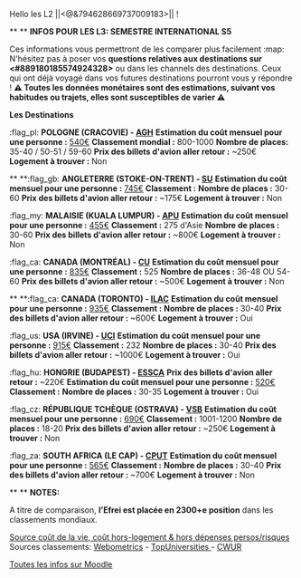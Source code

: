 Hello les L2 ||<@&794628669737009183>|| !

**
** **__INFOS POUR LES L3: SEMESTRE INTERNATIONAL S5__**

Ces informations vous permettront de les comparer plus facilement :map:
N'hésitez pas à poser vos **questions relatives aux destinations sur <#889180185574924328>** ou dans les channels des destinations. Ceux qui ont déjà voyagé dans vos futures destinations pourront vous y répondre !
**:warning: Toutes les données monétaires sont des estimations, suivant vos habitudes ou trajets, elles sont susceptibles de varier  :warning:**

 **Les Destinations**

:flag_pl:  **POLOGNE (CRACOVIE) - [AGH](https://www.agh.edu.pl/en)** 
__Estimation du coût mensuel pour une personne :__ [540€](https://www.numbeo.com/cost-of-living/in/Krakow-Cracow)
__Classement mondial :__ 800-1000
__Nombre de places:__ 35-40 / 50-51 / 59-60
__Prix des billets d'avion aller retour :__ ~250€
__Logement à trouver :__ Non


**
**:flag_gb:  **ANGLETERRE (STOKE-ON-TRENT) - [SU](https://www.staffs.ac.uk/)**
__Estimation du coût mensuel pour une personne :__ [745€](https://www.numbeo.com/cost-of-living/in/Stoke-On-Trent)
__Classement :__
__Nombre de places :__ 30-60
__Prix des billets d'avion aller retour :__ ~175€
__Logement à trouver :__ Non 

:flag_my:  **MALAISIE (KUALA LUMPUR) - [APU](https://www.apu.edu.my/)**
__Estimation du coût mensuel pour une personne :__ [455€](https://www.numbeo.com/cost-of-living/in/Kuala-Lumpur)
__Classement :__ 275 d'Asie
__Nombre de places :__ 30-60
__Prix des billets d'avion aller retour :__ ~800€
__Logement à trouver :__ Non

:flag_ca:  **CANADA (MONTRÉAL) - [CU](https://www.concordia.ca/)**
__Estimation du coût mensuel pour une personne :__ [835€](https://www.numbeo.com/cost-of-living/in/Montreal)
__Classement :__ 525
__Nombre de places :__ 36-48 OU 54-60
__Prix des billets d'avion aller retour :__ ~500€
__Logement à trouver :__ Non


**
**:flag_ca:  **CANADA (TORONTO) - [ILAC](https://www.ilac.com/toronto/)**
__Estimation du coût mensuel pour une personne :__ [935€](https://www.numbeo.com/cost-of-living/in/Toronto)
__Classement :__
__Nombre de places :__ 30-40
__Prix des billets d'avion aller retour :__ ~600€
__Logement à trouver :__ Oui

:flag_us:  **USA (IRVINE) - [UCI](https://uci.edu/)**
__Estimation du coût mensuel pour une personne :__ [915€](https://www.numbeo.com/cost-of-living/in/Irvine)
__Classement :__ 232
__Nombre de places :__ 30-40
__Prix des billets d'avion aller retour :__ ~1000€
__Logement à trouver :__ Oui

:flag_hu:  **HONGRIE (BUDAPEST) - [ESSCA](https://www.essca.fr/lessca/les-sites-du-groupe/essca-budapest)**
__Prix des billets d'avion aller retour :__ ~220€
__Estimation du coût mensuel pour une personne :__ [520€](https://www.numbeo.com/cost-of-living/in/Budapest)
__Classement :__
__Nombre de places :__ 30-35
__Logement à trouver :__ Oui 

:flag_cz:  **RÉPUBLIQUE TCHÈQUE (OSTRAVA) - [VSB](https://www.vsb.cz/en/)**
__Estimation du coût mensuel pour une personne :__ [690€](https://www.numbeo.com/cost-of-living/in/Ostrava)
__Classement :__ 1001-1200
__Nombre de places :__ 18-20
__Prix des billets d'avion aller retour :__ ~250€
__Logement à trouver :__ Non

:flag_za:  **SOUTH AFRICA (LE CAP) - [CPUT](https://www.cput.ac.za/)**
__Estimation du coût mensuel pour une personne :__ [565€](https://www.numbeo.com/cost-of-living/in/Cape-Town)
__Classement :__
__Nombre de places :__ 30-40
__Prix des billets d'avion aller retour :__ ~700€
__Logement à trouver :__ Non


**
** **NOTES:**

A titre de comparaison, **l’Efrei est placée en 2300+e  position** dans les classements mondiaux.

[Source coût de la vie, coût hors-logement & hors dépenses persos/risques](https://www.numbeo.com)
Sources classements: [Webometrics](https://webometrics.info/en) - [TopUniversities ](https://www.topuniversities.com) - [CWUR](https://cwur.org/2021-22.php)

[Toutes les infos sur Moodle](https://moodle.myefrei.fr/pluginfile.php/229799/mod_resource/content/2/Amphi%20L3%20Fall%202022.pdf)
